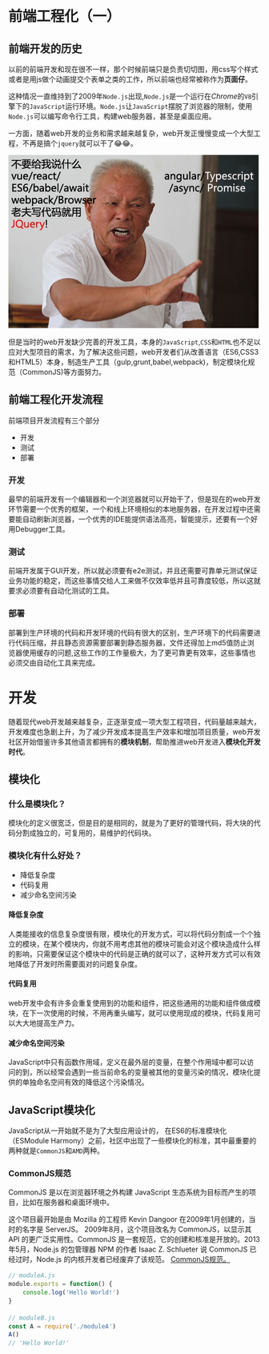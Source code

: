 # 前端工程化（一）
## 前端开发的历史
以前的前端开发和现在很不一样，那个时候前端只是负责切切图，用css写个样式或者是用js做个动画提交个表单之类的工作，所以前端也经常被称作为**页面仔**。

这种情况一直维持到了2009年`Node.js`出现,`Node.js`是一个运行在*Chrome*的`V8`引擎下的`JavaScript`运行环境。`Node.js`让`JavaScript`摆脱了浏览器的限制，使用`Node.js`可以编写命令行工具，构建web服务器，甚至是桌面应用。

一方面，随着web开发的业务和需求越来越复杂，web开发正慢慢变成一个大型工程，不再是搞个`jquery`就可以干了😂😂。

![avatar](/static/老夫写代码就用jQuery.jpg)

但是当时的web开发缺少完善的开发工具，本身的`JavaScript`,`CSS`和`HTML`也不足以应对大型项目的需求，为了解决这些问题，web开发者们从改善语言（ES6,CSS3和HTML5）本身，制造生产工具（gulp,grunt,babel,webpack)，制定模块化规范（CommonJS)等方面努力。
## 前端工程化开发流程
前端项目开发流程有三个部分
- 开发
- 测试
- 部署
### 开发
最早的前端开发有一个编辑器和一个浏览器就可以开始干了，但是现在的web开发环节需要一个优秀的框架，一个和线上环境相似的本地服务器，在开发过程中还需要能自动刷新浏览器，一个优秀的IDE能提供语法高亮，智能提示，还要有一个好用Debugger工具。
### 测试
前端开发属于GUI开发，所以就必须要有e2e测试，并且还需要可靠单元测试保证业务功能的稳定，而这些事情交给人工来做不仅效率低并且可靠度较低，所以这就要求必须要有自动化测试的工具。
### 部署
部署到生产环境的代码和开发环境的代码有很大的区别，生产环境下的代码需要进行代码压缩，并且静态资源需要部署到静态服务器，文件还得加上md5值防止浏览器使用缓存的问题,这些工作的工作量极大，为了更可靠更有效率，这些事情也必须交由自动化工具来完成。

# 开发
随着现代web开发越来越复杂，正逐渐变成一项大型工程项目，代码量越来越大，开发难度也急剧上升，为了减少开发成本提高生产效率和增加项目质量，web开发社区开始借鉴许多其他语言都拥有的**模块机制**，帮助推进web开发进入**模块化开发时代**。

## 模块化
### 什么是模块化？
模块化的定义很宽泛，但是目的是相同的，就是为了更好的管理代码，将大块的代码分割成独立的，可复用的，易维护的代码块。
### 模块化有什么好处？
- 降低复杂度
- 代码复用
- 减少命名空间污染
#### 降低复杂度
人类能接收的信息复杂度很有限，模块化的开发方式，可以将代码分割成一个个独立的模块，在某个模块内，你就不用考虑其他的模块可能会对这个模块造成什么样的影响，只需要保证这个模块中的代码是正确的就可以了，这种开发方式可以有效地降低了开发时所需要面对的问题复杂度。
#### 代码复用
web开发中会有许多会重复使用到的功能和组件，把这些通用的功能和组件做成模块，在下一次使用的时候，不用再重头编写，就可以使用现成的模块，代码复用可以大大地提高生产力。
#### 减少命名空间污染
JavaScript中只有函数作用域，定义在最外层的变量，在整个作用域中都可以访问的到，所以经常会遇到一些当前命名的变量被其他的变量污染的情况，模块化提供的单独命名空间有效的降低这个污染情况。
## JavaScript模块化
JavaScript从一开始就不是为了大型应用设计的，
在ES6的标准模块化（ESModule Harmony）之前，社区中出现了一些模块化的标准，其中最重要的两种就是`CommonJS`和`AMD`两种。

### CommonJS规范
CommonJS 是以在浏览器环境之外构建 JavaScript 生态系统为目标而产生的项目，比如在服务器和桌面环境中。

这个项目最开始是由 Mozilla 的工程师 Kevin Dangoor 在2009年1月创建的，当时的名字是 ServerJS。
2009年8月，这个项目改名为 CommonJS，以显示其 API 的更广泛实用性。CommonJS 是一套规范，它的创建和核准是开放的。2013年5月，Node.js 的包管理器 NPM 的作者 Isaac Z. Schlueter 说 CommonJS 已经过时，Node.js 的内核开发者已经废弃了该规范。
[CommonJS规范。](https://zhaoda.net/webpack-handbook/commonjs.html)
``` js
// moduleA.js
module.exports = function() {
    console.log('Hello World!')
}

// moduleB.js
const A = require('./moduleA')
A()
// 'Hello World!'
```